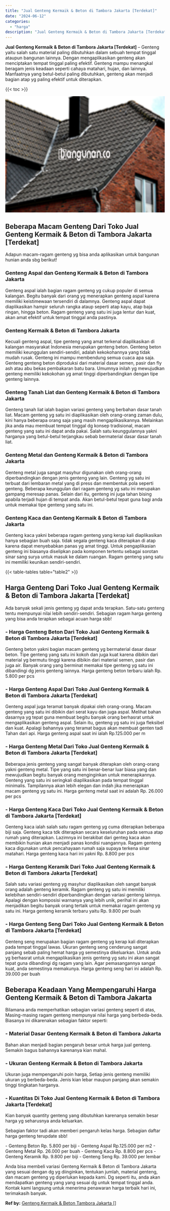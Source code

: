 ```yaml
---
title: "Jual Genteng Kermaik & Beton di Tambora Jakarta [Terdekat]"
date: "2024-06-12"
categories: 
  - "harga"
description: "Jual Genteng Kermaik & Beton di Tambora Jakarta [Terdekat]. Anda bisa membeli variasi Genteng Kermaik & Beton di Tambora Jakarta yang sesuai dengan dg yg dii..."
---
```


**Jual Genteng Kermaik & Beton di Tambora Jakarta \[Terdekat\]** – Genteng yaitu salah satu material paling dibutuhkan dalam sebuah tempat tinggal ataupun bangunan lainnya. Dengan mengaplikasikan genteng akan menciptakan tempat tinggal paling efektif. Genteng mampu menangkal beragam jenis keadaan seperti cahaya matahari, hujan, dan lainnya. Manfaatnya yang betul-betul paling dibutuhkan, genteng akan menjadi bagian atap yg paling efektif untuk diterapkan.

{{< toc >}}

![Jual Genteng Kermaik & Beton di Tambora Jakarta [Terdekat]](/images/genteng-minimalis-murah08.png)

## Beberapa Macam Genteng Dari Toko Jual Genteng Kermaik & Beton di Tambora Jakarta \[Terdekat\]

Adapun macam-ragam genteng yg bisa anda aplikasikan untuk bangunan hunian anda sbg berikut!

### Genteng Aspal dan Genteng Kermaik & Beton di Tambora Jakarta

Genteng aspal ialah bagian ragam genteng yg cukup populer di semua kalangan. Begitu banyak dari orang yg menerapkan genteng aspal karena memiliki keistimewaan tersendiri di dalamnya. Genteng aspal dapat diaplikasikan hampir seluruh rangka ataup seperti atap kayu, atap baja ringan, hingga beton. Ragam genteng yang satu ini juga lentur dan kuat, akan amat efektif untuk tempat tinggal anda pastinya.

### Genteng Kermaik & Beton di Tambora Jakarta

Kecuali genteng aspal, tipe genteng yang amat terkenal diaplikasikan di kalangan masyarakat Indonesia merupakan genteng beton. Genteng beton memiliki keunggulan sendiri-sendiri, adalah kekokohannya yang tidak mudah rusak. Genteng ini mampu membendung semua cuaca apa saja. Genteng genteng beton diproduksi dari material dasar semen, pasir dan fly ash atau abu bekas pembakaran batu bara. Umumnya inilah yg mewujudkan genteng memiliki kekokohan yg amat tinggi diperbandingkan dengan tipe genteng lainnya.

### Genteng Tanah Liat dan Genteng Kermaik & Beton di Tambora Jakarta

Genteng tanah liat ialah bagian variasi genteng yang berbahan dasar tanah liat. Macam genteng yg satu ini diaplikasikan oleh orang-orang zaman dulu, kini hanya beberapa orang saja yang masih mengaplikasikannya. Melainkan jika anda mau membuat tempat tinggal dg konsep tradisional, macam genteng yang satu ini dapat anda pakai. Salah satu keunggulannya yakni harganya yang betul-betul terjangkau sebab bermaterial dasar dasar tanah liat.

### Genteng Metal dan Genteng Kermaik & Beton di Tambora Jakarta

Genteng metal juga sangat masyhur digunakan oleh orang-orang diperbandingkan dengan jenis genteng yang lain. Genteng yg satu ini terbuat dari lembaran metal yang di press dan membentuk pola seperti genteng. Beberapa keunggulan dari ragam genteng yg satu ini merupakan gampang meresap panas. Selain dari itu, genteng ini juga tahan bising apabila terjadi hujan di tempat anda. Akan betul-betul tepat guna bagi anda untuk memakai tipe genteng yang satu ini.

### Genteng Kaca dan Genteng Kermaik & Beton di Tambora Jakarta

Genteng kaca yakni beberapa ragam genteng yang kerap kali diaplikasikan hanya sebagian buah saja. tidak segala genteng kaca diterapkan di atap karena dapat menyebabkan panas yg amat tinggi. Untuk pengaplikasian genteng ini biasanya diselipkan pada komponen tertentu sebagai sorotan sinar sang surya untuk masuk ke dalam ruangan. Ragam genteng yang satu ini memiliki keunikan sendiri-sendiri.

{{< table-tables table="table2" >}}

## Harga Genteng Dari Toko Jual Genteng Kermaik & Beton di Tambora Jakarta \[Terdekat\]

Ada banyak sekali jenis genteng yg dapat anda terapkan. Satu-satu genteng tentu mempunyai nilai lebih sendiri-sendiri. Sebagian ragam harga genteng yang bisa anda terapkan sebagai acuan harga sbb!

### \- Harga Genteng Beton Dari Toko Jual Genteng Kermaik & Beton di Tambora Jakarta \[Terdekat\]

Genteng beton yakni bagian macam genteng yg bermaterial dasar dasar beton. Tipe genteng yang satu ini kokoh dan juga kuat karena dibikin dari material yg bermutu tinggi karena dibikin dari material semen, pasir dan juga air. Banyak orang yang berminat memakai tipe genteng yg satu ini dibandingi dg jenis genteng lainnya. Harga genteng beton terbaru ialah Rp. 5.800 per pcs

### \- Harga Genteng Aspal Dari Toko Jual Genteng Kermaik & Beton di Tambora Jakarta \[Terdekat\]

Genteng aspal juga teramat banyak dipakai oleh orang-orang. Macam genteng yang satu ini dibikin dari serat kayu dan juga aspal. Melihat bahan dasarnya yg tepat guna membuat begitu banyak orang berhasrat untuk mengaplikasikan genteng aspal. Selain itu, genteng yg satu ini juga fleksibel dan kuat. Apalagi bahannya yang teramat bagus akan membuat genten tadi Tahan dari api. Harga genteng aspal saat ini ialah Rp.125.000 per m

### \- Harga Genteng Metal Dari Toko Jual Genteng Kermaik & Beton di Tambora Jakarta \[Terdekat\]

Beberapa jenis genteng yang sangat banyak diterapkan oleh orang-orang yakni genteng metal. Tipe yang satu ini benar-benar luar biasa yang dan mewujudkan begitu banyak orang menginginkan untuk menerapkannya. Genteng yang satu ini seringkali diaplikasikan pada tempat tinggal minimalis. Tampilannya akan lebih elegan dan indah jika menerapkan macam genteng yg satu ini. Harga genteng metal saat ini adalah Rp. 26.000 per pcs

### \- Harga Genteng Kaca Dari Toko Jual Genteng Kermaik & Beton di Tambora Jakarta \[Terdekat\]

Genteng kaca ialah salah satu ragam genteng yg cuma diterapkan beberapa biji saja. Genteng kaca tdk diterapkan secara keseluruhan pada semua atap rumah yang diterapkan. Lazimnya ini berakibat dari genteg kaca akan membikin hunian akan menjadi panas kondisi ruangannya. Ragam genteng kaca digunakan untuk pencahayaan rumah saja supaya terkena sinar matahari. Harga genteng kaca hari ini yakni Rp. 8.800 per pcs

### \- Harga Genteng Keramik Dari Toko Jual Genteng Kermaik & Beton di Tambora Jakarta \[Terdekat\]

Salah satu variasi genteng yg masyhur diaplikasikan oleh sangat banyak orang adalah genteng keramik. Ragam genteng yg satu ini memiliki kelebihan sendiri-sendiri diperbandingkan dengan variasi genteng lainnya. Apalagi dengan komposisi warnanya yang lebih unik, perihal ini akan menjadikan begitu banyak orang tertaik untuk memakai ragam genteng yg satu ini. Harga genteng keramik terbaru yaitu Rp. 9.800 per buah

### \- Harga Genteng Seng Dari Toko Jual Genteng Kermaik & Beton di Tambora Jakarta \[Terdekat\]

Genteng seng merupakan bagian ragam genteng yg kerap kali diterapkan pada tempat tinggal lawas. Ukuran genteng seng cenderung sangat panjang sebab paling hemat harga yg semestinya dikeluarkan. Untuk anda yg berhasrat untuk mengaplikasikan jenis genteng yg satu ini akan sangat tepat guna dibandingi dg ragam yang lain. Agar pemasangannya sangat kuat, anda semestinya memakunya. Harga genteng seng hari ini adalah Rp. 39.000 per buah

## Beberapa Keadaan Yang Mempengaruhi Harga Genteng Kermaik & Beton di Tambora Jakarta

Bilamana anda memperhatikan sebagian variasi genteng seperti di atas, Masing-masing ragam genteng mempunyai nilai harga yang berbeda-beda. Biasanya ini dikarenakan sebagian faktor seperti:

### \- Material Dasar Genteng Kermaik & Beton di Tambora Jakarta

Bahan akan menjadi bagian pengaruh besar untuk harga jual genteng. Semakin bagus bahannya karenanya kian mahal.

### \- Ukuran Genteng Kermaik & Beton di Tambora Jakarta

Ukuran juga mempengaruhi poin harga, Setiap jenis genteng memiliki ukuran yg berbeda-beda. Jenis kian lebar maupun panjang akan semakin tinggi tingkatan harganya.

### \- Kuantitas Di Toko Jual Genteng Kermaik & Beton di Tambora Jakarta \[Terdekat\]

Kian banyak quantity genteng yang dibutuhkan karenanya semakin besar harga yg seharusnya anda keluarkan.

Sebagian faktor tadi akan memberi pengaruh kelas harga. Sebagian daftar harga genteng terupdate sbb!

\- Genteng Beton Rp. 5.800 per biji - Genteng Aspal Rp.125.000 per m2 - Genteng Metal Rp. 26.000 per buah - Genteng Kaca Rp. 8.800 per pcs - Genteng Keramik Rp. 9.800 per biji - Genteng Seng Rp. 39.000 per lembar

Anda bisa membeli variasi Genteng Kermaik & Beton di Tambora Jakarta yang sesuai dengan dg yg diinginkan, tentukan jumlah, material genteng, dan macam genteng yg diperlukan kepada kami. Dg seperti itu, anda akan mendapatkan genteng yang yang sesuai dg untuk tempat tinggal anda. Kontak kami langsung untuk menerima penawaran harga terbaik hari ini, terimakasih banyak.

**Ref by:**  [Genteng Kermaik & Beton  Tambora Jakarta []](https://id.wikipedia.org/wiki/Genteng)
